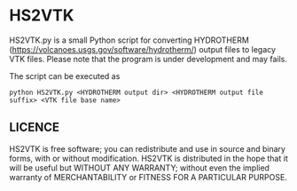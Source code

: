 
# HS2VTK #

HS2VTK.py is a small Python script for converting HYDROTHERM (https://volcanoes.usgs.gov/software/hydrotherm/) output files to legacy VTK files. 
Please note that the program is under development and may fails. 

The script can be executed as
```
python HS2VTK.py <HYDROTHERM output dir> <HYDROTHERM output file suffix> <VTK file base name>
```

## LICENCE ##

HS2VTK is free software; you can redistribute and use in source and 
binary forms, with or without modification. HS2VTK is distributed in the 
hope that it will be useful but WITHOUT ANY WARRANTY; without even the 
implied warranty of MERCHANTABILITY or FITNESS FOR A PARTICULAR PURPOSE.

  
